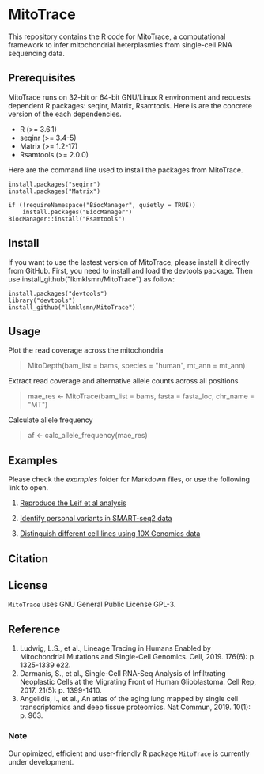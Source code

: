 # MitoTrace
This repository contains the R code for MitoTrace, a computational framework to infer mitochondrial heterplasmies from single-cell RNA sequencing data.


## Prerequisites
MitoTrace runs on 32-bit or 64-bit GNU/Linux R environment and requests dependent R packages: seqinr, Matrix, Rsamtools. Here is are the concrete version of the each dependencies.
* R (>= 3.6.1)
* seqinr (>= 3.4-5)
* Matrix (>= 1.2-17)
* Rsamtools (>= 2.0.0)

Here are the command line used to install the packages from MitoTrace.

```
install.packages("seqinr")
install.packages("Matrix")

if (!requireNamespace("BiocManager", quietly = TRUE))
    install.packages("BiocManager")
BiocManager::install("Rsamtools")
```


## Install
If you want to use the lastest version of MitoTrace, please install it directly from GitHub. First, you need to install and load the devtools package. Then use install_github("lkmklsmn/MitoTrace") as follow:
```
install.packages("devtools")
library("devtools")
install_github("lkmklsmn/MitoTrace")
```

## Usage
Plot the read coverage across the mitochondria
> MitoDepth(bam_list = bams, species = "human", mt_ann = mt_ann)

Extract read coverage and alternative allele counts across all positions
> mae_res <- MitoTrace(bam_list = bams, fasta = fasta_loc, chr_name = "MT")

Calculate allele frequency
> af <- calc_allele_frequency(mae_res)

## Examples
Please check the *examples* folder for Markdown files, or use the following link to open.

1. [Reproduce the Leif et al analysis](http://htmlpreview.github.com/?https://github.com/lkmklsmn/MitoTrace/blob/master/examples/Reproduce_Cell_Leif_et_al.html)

2. [Identify personal variants in SMART-seq2 data](http://htmlpreview.github.com/?https://github.com/lkmklsmn/MitoTrace/blob/master/examples/Single-Cell-SMART-SEQ2-data.html)

3. [Distinguish different cell lines using 10X Genomics data](http://htmlpreview.github.com/?https://github.com/lkmklsmn/MitoTrace/blob/master/examples/Single-Cell-10X-Genomics-data.html)

## Citation

## License
`MitoTrace` uses GNU General Public License GPL-3.

## Reference
1.	Ludwig, L.S., et al., Lineage Tracing in Humans Enabled by Mitochondrial Mutations and Single-Cell Genomics. Cell, 2019. 176(6): p. 1325-1339 e22.
2.	Darmanis, S., et al., Single-Cell RNA-Seq Analysis of Infiltrating Neoplastic Cells at the Migrating Front of Human Glioblastoma. Cell Rep, 2017. 21(5): p. 1399-1410.
3.	Angelidis, I., et al., An atlas of the aging lung mapped by single cell transcriptomics and deep tissue proteomics. Nat Commun, 2019. 10(1): p. 963.

### Note
Our opimized, efficient and user-friendly R package `MitoTrace` is currently under development.
